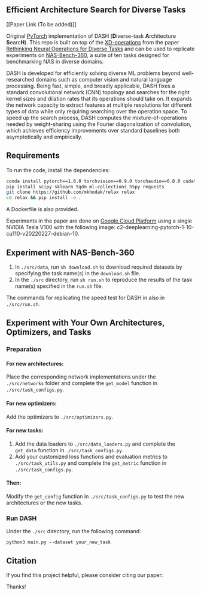 ## Efficient Architecture Search for Diverse Tasks

[[Paper Link (To be added)]]

Original [PyTorch](https://pytorch.org/) implementation of DASH (**D**iverse-task **A**rchitecture **S**earc**H**). This repo is built on top
of the [XD-operations](https://github.com/mkhodak/relax) from the paper [Rethinking Neural Operations for Diverse Tasks](https://arxiv.org/abs/2103.15798) and can be used to 
replicate experiments on [NAS-Bench-360](https://nb360.ml.cmu.edu), a suite of ten tasks designed for benchmarking NAS in diverse domains. 

DASH is developed for efficiently solving diverse ML problems beyond well-researched domains such as computer vision and natural language processing. 
Being fast, simple, and broadly applicable, DASH fixes a standard convolutional network (CNN) topology and searches for 
the right kernel sizes and dilation rates that its operations should take on. 
It expands the network capacity to extract features at multiple resolutions for different types of data while only requiring searching over the operation space. 
To speed up the search process, DASH computes the mixture-of-operations needed by weight-sharing using the Fourier diagonalization of convolution, which achieves efficiency improvements over standard baselines both asymptotically and empirically.

## Requirements

To run the code, install the dependencies: 
```bash
conda install pytorch==1.8.0 torchvision==0.9.0 torchaudio==0.8.0 cudatoolkit=10.1 -c pytorch
pip install scipy sklearn tqdm ml-collections h5py requests
git clone https://github.com/mkhodak/relax relax
cd relax && pip install -e .
```
A Dockerfile is also provided.

Experiments in the paper are done on [Google Cloud Platform](https://cloud.google.com/) using a single NVIDIA Tesla V100 with the following image: c2-deeplearning-pytorch-1-10-cu110-v20220227-debian-10.


## Experiment with NAS-Bench-360

1. In `./src/data`, run `sh download.sh` to download required datasets by specifying the task name(s) in the `download.sh` file.
2. In the `./src` directory, run `sh run.sh` to reproduce the results of the task name(s) specified in the `run.sh` file.

The commands for replicating the speed test for DASH in also in `./src/run.sh`.

## Experiment with Your Own Architectures, Optimizers, and Tasks

### Preparation

#### For new architectures:
Place the corresponding network implementations under the `./src/networks` folder and complete the `get_model` function in `./src/task_configs.py`.

#### For new optimizers:
Add the optimizers to `./src/optimizers.py`.

#### For new tasks:
1. Add the data loaders to `./src/data_loaders.py` and complete the `get_data` function in `./src/task_configs.py`.
2. Add your customized loss functions and evaluation metrics to `./src/task_utils.py` and complete the `get_metric` function in `./src/task_configs.py`.

#### Then:
Modify the `get_config` function in `./src/task_configs.py` to test the new architectures or the new tasks.

### Run DASH
Under the `./src` directory, run the following command:
```
python3 main.py --dataset your_new_task
```

## Citation
If you find this project helpful, please consider citing our paper:

Thanks!
